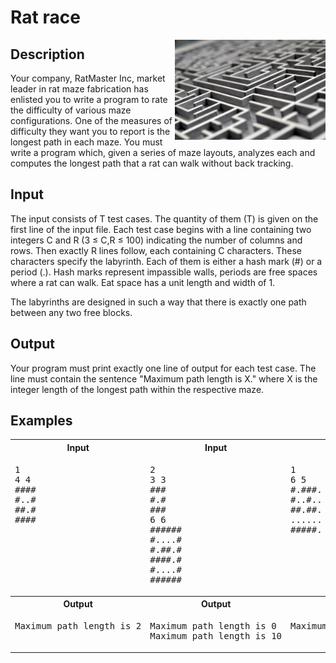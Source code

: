 # Rat race

<img align="right" src="maze_main.jpg" alt="Rat Maze" height="160">

## Description

Your company, RatMaster Inc, market leader in rat maze fabrication has enlisted you to write a program to rate the difficulty of various maze configurations.  One of the measures of difficulty they want you to report is the longest path in each maze. You must write a program which, given a series of maze layouts, analyzes each and computes the longest path that a rat can walk without back tracking.
        
## Input
    
The input consists of T test cases. The quantity of them (T) is given on the first line of the input file. Each test case begins with a line containing two integers C and R (3 ≤ C,R ≤ 100) indicating the number of columns and rows. Then exactly R lines follow, each containing C characters. These characters specify the labyrinth. Each of them is either a hash mark (#) or a period (.). Hash marks represent impassible walls, periods are free spaces where a rat can walk. Eat space has a unit length and width of 1.

The labyrinths are designed in such a way that there is exactly one path between any two free blocks.

## Output

Your program must print exactly one line of output for each test case. The line must contain the sentence "Maximum path length is X." where X is the integer length of the longest path within the respective maze.

## Examples

<table>
    <tr>
        <th>Input</th>
        <th>Input</th>
        <th>Input</th>
    </tr>
    <tr>
        <td valign="top">
<pre>1
4 4
####
#..#
##.#
####</pre>
        </td>
        <td valign="top">
<pre>2
3 3
###
#.#
###
6 6
######
#....#
#.##.#
####.#
#....#
######
</pre>
        </td>
        <td valign="top">
<pre>1
6 5
#.###.
#..#..
##.##.
......
#####.</pre>
        </td>
    </tr>
    <tr>
        <th>Output</th>
        <th>Output</th>
        <th>Output</th>
    </tr>
    <tr>
        <td valign="top">
<pre>Maximum path length is 2</pre>
        </td>
        <td valign="top">
<pre>Maximum path length is 0
Maximum path length is 10
</pre>
        </td>
        <td valign="top">
        <pre>Maximum path length is 10</pre>
        </td>
    </tr>
</table>
